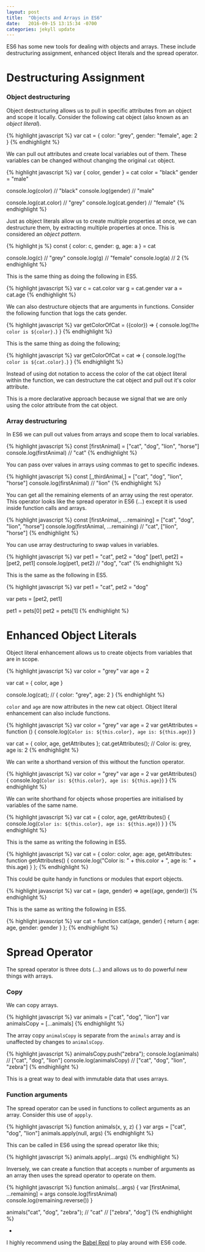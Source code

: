 ```yaml
---
layout: post
title:  "Objects and Arrays in ES6"
date:   2016-09-15 13:15:34 -0700
categories: jekyll update
---
```


ES6 has some new tools for dealing with objects and arrays. These include destructuring assignment, enhanced object literals and the spread operator. 

# Destructuring Assignment

### Object destructuring

Object destructuring allows us to pull in specific attributes from an object and scope it locally. Consider the following cat object (also known as an *object literal*).

{% highlight javascript %}
  var cat = {
    color: "grey",
    gender: "female",
    age: 2
  }
{% endhighlight %}

We can pull out attributes and create local variables out of them. These variables can be changed without changing the original `cat` object.

{% highlight javascript %}
  var { color, gender } = cat
  color = "black"
  gender = "male"

  console.log(color) // "black"
  console.log(gender) // "male"

  console.log(cat.color) // "grey"
  console.log(cat.gender) // "female"
{% endhighlight %}

Just as object literals allow us to create multiple properties at once, we can destructure them, by extracting multiple properties at once. This is considered an *object pattern*.

{% highlight js %}
  const { color: c, gender: g, age: a } = cat

  console.log(c) // "grey"
  console.log(g) // "female"
  console.log(a) // 2
{% endhighlight %}

This is the same thing as doing the following in ES5.

{% highlight javascript %}
  var c = cat.color
  var g = cat.gender
  var a = cat.age
{% endhighlight %}

We can also destructure objects that are arguments in functions. Consider the following function that logs the cats gender.

{% highlight javascript %}
  var getColorOfCat = ({color}) => {
    console.log(`The color is ${color}.`)
  }
{% endhighlight %}

This is the same thing as doing the following;

{% highlight javascript %}
  var getColorOfCat = cat => {
    console.log(`The color is ${cat.color}.`)
  }
{% endhighlight %}

Instead of using dot notation to access the color of the cat object literal within the function, we can destructure the cat object and pull out it's color attribute.

This is a more declarative approach because we signal that we are only using the color attribute from the cat object.

### Array destructuring

In ES6 we can pull out values from arrays and scope them to local variables. 

{% highlight javascript %}
  const [firstAnimal] = ["cat", "dog", "lion", "horse"]
  console.log(firstAnimal) // "cat"
{% endhighlight %}

You can pass over values in arrays using commas to get to specific indexes.

{% highlight javascript %}
  const [,,thirdAnimal,] = ["cat", "dog", "lion", "horse"]
  console.log(firstAnimal) // "lion"
{% endhighlight %}

You can get all the remaining elements of an array using the rest operator. This operator looks like the spread operator in ES6 (...) except it is used inside function calls and arrays.

{% highlight javascript %}
  const [firstAnimal,, ...remaining] = ["cat", "dog", "lion", "horse"]
  console.log(firstAnimal, ...remaining) // "cat", ["lion", "horse"]
{% endhighlight %}

You can use array destructuring to swap values in variables. 

{% highlight javascript %}
  var pet1 = "cat", pet2 = "dog"
  [pet1, pet2] = [pet2, pet1]
  console.log(pet1, pet2) // "dog", "cat"
{% endhighlight %}

This is the same as the following in ES5.

{% highlight javascript %}
  var pet1 = "cat",
      pet2 = "dog"

  var pets = [pet2, pet1]

  pet1 = pets[0]
  pet2 = pets[1]
{% endhighlight %}

# Enhanced Object Literals

Object literal enhancement allows us to create objects from variables that are in scope. 

{% highlight javascript %}
  var color = "grey"
  var age = 2

  var cat = { color, age }

  console.log(cat); // { color: "grey", age: 2 }
{% endhighlight %}

`color` and `age` are now attributes in the new cat object. Object literal enhancement can also include functions.

{% highlight javascript %}
  var color = "grey"
  var age = 2
  var getAttributes = function () {
    console.log(`Color is: ${this.color}, age is: ${this.age}`)
  }

  var cat = { color, age, getAttributes };
  cat.getAttributes(); // Color is: grey, age is: 2
{% endhighlight %}

We can write a shorthand version of this without the function operator.

{% highlight javascript %}
  var color = "grey"
  var age = 2
  var getAttributes() {
    console.log(`Color is: ${this.color}, age is: ${this.age}`)
  }
{% endhighlight %}

We can write shorthand for objects whose properties are initialised by variables of the same name.

{% highlight javascript %}
  var cat = {
    color,
    age,
    getAttributes() {
      console.log(`Color is: ${this.color}, age is: ${this.age}`)
    }
  }
{% endhighlight %}

This is the same as writing the following in ES5.

{% highlight javascript %}
  var cat = {
    color: color,
    age: age,
    getAttributes: function getAttributes() {
      console.log("Color is: " + this.color + ", age is: " + this.age)
    }
  };
{% endhighlight %}

This could be quite handy in functions or modules that export objects.

{% highlight javascript %}
  var cat = (age, gender) => age({age, gender})
{% endhighlight %}

This is the same as writing the following in ES5.

{% highlight javascript %}
  var cat = function cat(age, gender) {
    return { age: age, gender: gender }
  };
{% endhighlight %}

# Spread Operator

The spread operator is three dots (...) and allows us to do powerful new things with arrays. 

### Copy

We can copy arrays.

{% highlight javascript %}
  var animals = ["cat", "dog", "lion"]
  var animalsCopy = [...animals]
{% endhighlight %}

The array copy ```animalsCopy``` is separate from the ```animals``` array and is unaffected by changes to ```animalsCopy```.

{% highlight javascript %}
  animalsCopy.push("zebra");
  console.log(animals) // ["cat", "dog", "lion"]
  console.log(animalsCopy) // ["cat", "dog", "lion", "zebra"]
{% endhighlight %}

This is a great way to deal with immutable data that uses arrays.

### Function arguments

The spread operator can be used in functions to collect arguments as an array. Consider this use of ```appply```.

{% highlight javascript %}
  function animals(x, y, z) { }
  var args = ["cat", "dog", "lion"]
  animals.apply(null, args)
{% endhighlight %}

This can be called in ES6 using the spread operator like this;

{% highlight javascript %}
  animals.apply(...args)
{% endhighlight %}

Inversely, we can create a function that accepts ```n``` number of arguments as an array then uses the spread operator to operate on them.

{% highlight javascript %}
  function animals(...args) {
    var [firstAnimal, ...remaining] = args
    console.log(firstAnimal)
    console.log(remaining.reverse())
  }

  animals("cat", "dog", "zebra"); // "cat" // ["zebra", "dog"]
{% endhighlight %}


-

I highly recommend using the [Babel Repl](https://babeljs.io/repl/) to play around with ES6 code.





